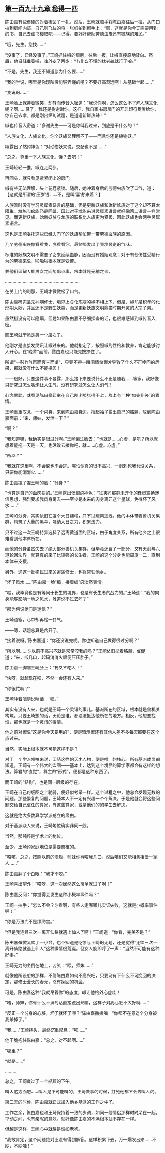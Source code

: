 ## [第一百九十九章 稳得一匹](https://www.xxbiquge.com/11_11207/9228257.html)


  陈由嘉有些僵硬的对着椒回了一礼，然后，王崎就顺手将陈由嘉往后一拉，从门口拉到房间内部，自己则飞快的将一张纸拍到椒手上：“嗯，这就是你今天需要用到的书，自己去藏书楼取吧——记得，要好好帮助劳德虫族还有毓族的难民。”

  “哦，先生。您找……”

  “没事了，已经没事了。”王崎抓住椒的肩膀，往后一扳，让椒直接原地转向。然后，他轻轻推着椒，往外走了两步：“有什么不懂的找老赵就行了哈。”

  “不是，先生，我还不知道您为什么要……”

  “我的学说，哪里是你现阶段能够弄懂的呢？不要好高骛远啊！从基础学起……”

  “我说的……”

  王崎脸上保持着微笑，却转而传音入密道：“我说你啊，怎么这么不了解人族文化呢？啊……算了，我还是得谢谢你。这样，我自家书房房门的开启印符我传给你，你自己去拿，都是刚出炉的试题，是道道新鲜热辣！”

  椒也传音入密道：“多谢先生——可是你叫我过来，到底是干什么的？”

  “人族文化，人族文化，你个妖族又理解不了——而且你还是植物妖。”

  椒露出了然的神色：“对动物妖来说，交配也不是……”

  “总之，尊重一下人族文化，懂？去吧！”

  王崎轻轻一推，椒连走两步。

  再回头，就只看见紧紧闭上的房门。

  椒有些无法理解，头上花苞紧锁。随后，她冲着身后的劳德虫族吹了口气，道：【这就是所谓的‘压岁钱’……不，是叫‘喜钱’来着？】

  人族暂时没有学习灵犀素语言的基础，但是更新妖族和始新妖族对于这个却不算太陌生。龙族和蚁族乃是同盟，因此对于龙族来说灵犀素语言就好像第二语言一样常见。而更新妖族、始新妖族与龙族的联系比人族更为紧密，因此妖族也会两手灵犀素语言。

  这也是王崎委托这些已经入门了的妖族帮忙带一带劳德虫族的原因。

  几个劳德虫族你看看我，我看看你，最终都发出了表示否定的气味。

  标准的妖族文明不需要子女来延续血脉，因而没有婚姻观念；对于有创伤性受精行为的劳德来说，啪啪啪根本就是受苦。

  要他们理解人族男女之间的那点事，根本就是无稽之谈。

  ……………………………………………………

  在关上门的刹那，王崎才微微松了口气。

  陈由嘉确实是元神期修士，境界上与化形期的椒不相上下。但是，椒却是积年的化形期大妖，并且还不是野生妖类，而是更新妖族文明鼎盛时期开灵的大宗子弟。

  虽然椒没有可以隐瞒，但是如果陈由嘉不仔细探查的话，也很难感知到椒传音入密。

  而王崎就干脆是另一个层次了。

  他刚才是直接发灵讯让椒过来的。他就掐定了，按照椒的性格和教养，肯定能够讨人开心。在“晚辈”面前，陈由嘉也只能先按捺住了。

  所谓“一鼓作气再而衰三而竭”，只要不是一瞬间情绪爆发导致了什么不可挽回的后果，那就没有什么不能挽回！

  ——很好，只要这件事不暴露，那么接下来要说什么不还是随我……等等，我好像只研究过怎么嘴炮让人生气，没有研究过怎么让人消气？

  心念至此，就看见陈由嘉正坐在自己刚才那张椅子上，脸上有一种“似笑非笑”的表情。

  王崎重重叹息，一个闪身，来到陈由嘉身边，撸起袖子露出自己的胳膊，放到陈由嘉面前：“来，师妹，发泄一下？”

  “啊？”

  “我知道嘛，我确实是很过分啊。”王崎偏过脸去：“也就是……心虚，是吧？所以就想着能拖一天是一天，也没敢去接你吧，就……心虚。心虚。”

  “所以？”

  “我就在这里啊，不会躲也不会逃。哪怕你真的很不高兴，一剑刺死我也没关系，只要你能消消火……”

  陈由嘉捏了捏王崎的脸：“分身？”

  “也算是自己的血肉拼的。”王崎露出愤恨的神色：“征夷司那群未开化的蠢蛋宣扬迷信思想，强烈要求我肉身离去——至少是本来的肉身离开这个星球，免得坏了风水……”

  王崎的分身，其实依旧在这个大日疆域，只不过距离遥远。他的本体带着兽机关集群，构筑了大量的黑伞，吸纳大日之力，积累法力。

  只不过这一次王崎特异选择了远离黄道面的区域，由于角度关系，所有他乡之上很难看到他本体所在。

  而他的分身虽然失去了绝大部分兽机关集群，但毕竟还留了一部分，又有天剑与六道轮回法界，就算真的来了比较强的长生者，王崎的这个分身也能周旋一二，直到本体来支援。

  另外，送这一批移民过来的逍遥修士，也将常驻他乡。

  “坏了风水……”陈由嘉一脸“编，接着编”的淡然表情。

  “喂，我毕竟也是有等同于长生的境界，也是有长生者的战力的。”王崎道：“我的肉身能够影响一地之风水，难道说不过去吗？”

  “那为何说他们是迷信？”

  王崎语塞，心中却再松一口气。

  ——嗯，话题总算是岔开了。

  “接着说呀。”陈由嘉道：“你还没说完呢。你也知道自己做得很过分啊？”

  “所以啊……你以前不高兴不就是常常咬我的吗？”王崎依旧举着胳膊，催促道：“来，咬几口，起码消消火顺便压压肚子。”

  陈由嘉一脚踹王崎脸上：“我又不吃人！”

  “快呀，就趁现在呗，不然一会还有人来。”

  “你很忙啊？”

  王崎睁着眼睛说瞎话：“嗯。”

  其实有没有人来，也就是王崎一个灵讯的事儿。基派所在的区域，根本就是兽机关构筑。只要王崎想的话，无论是谁，都没法抵达他所在的地方。相反，他想要找谁，那也就是一个灵讯的事情。

  他之前对椒说“这是你今天要用的”，便是暗示椒还有其他人差不多每天都要在这个点过来。

  当然，实际上根本就不可能这样不是？

  对于一个学派领袖来说，王崎这样的天才人物，便是唯一的核心。所有基派成员都知道，王崎有一个伟大的宏图——基本上，达到这个境界的算学家都会有这样的想法。算君的“直觉”，算主的“形式”，便都是这种东西了。

  而王崎的“结构”，也是同一层级的存在。

  王崎在自己的版图之上驰骋，便好似考录一样。这个过程之中，他总会发现无数的问题。那些繁复的问题，王崎本人不一定有兴趣一个个解决，于是他就会将这些问题交给自己信任的算家，有这些算家，或是他们的的学生去解决。

  这就是绝大多数算学学派成立的缘由。

  对于基派众人来说，王崎地位确实非同一般。

  当然，那纯粹是学术上的地位。

  至少，王崎的家庭地位是需要商榷的。

  “咳咳，总之，按照以前的规矩，师妹你再咬我几口，然后咱们又能相亲相爱一家人……”

  陈由嘉翻了个白眼：“我才不咬。”

  王崎喜出望外：“哎呀，这一次居然这么简单就过了啊！”

  陈由嘉反问：“你觉得会发生这种小概率事件吗？”

  王崎一拍手：“怎么不会？你看啊，有些人走哪哪儿实证失败，这就是小概率事件啊！”

  “你是万法门不是缥缈宫。”

  “但是我连续三次一离开仙路就遇上仙人了啊！”王崎道：“你看，完美不是？”

  陈由嘉微微沉默了一小会，也不知道是吃惊与王崎的无耻，还是觉得“连续三次一离开仙路就遇上仙人”这种事情很荒诞。但女人旋即哼了一声：“当然不可能有这种好事。”

  王崎无力的坐倒在地上，苦笑：“喂，师妹……”

  就像他所设想的那样，不管陈由嘉如何不高兴吧，只要没有下什么不可挽回的决定，那修士漫长的寿元，总有挽回的机会。

  可是，陈由嘉这种“我就吊着你”的态度，却让他格外心虚哇！

  “唔，师妹，你有什么不满的话直接说出来嘛，这样子对我心脏不大好啊……”

  “反正一个分身的心脏，坏了就坏了呗？”陈由嘉撇撇嘴：“你都不在意这个分身被我杀掉了。”

  “我……”王崎挠头，最终沉重叹息：“唉……”

  他干脆抱住陈由嘉：“总之，对不起啊……”

  “哪里？”

  “就是……”

  ………

  总之，王崎度过了一个瓶颈的下午。

  叫人这方面吧……叫人是不可能叫的，王崎做事的时候，打死他都不会去叫人的。

  第二天的时候，陈由嘉就正式加入他乡基派的工作之中了。

  工作之余，陈由嘉也和王崎保持着一致的步调，如同一般情侣那样时时呆在一起。举动之间，也有亲昵的意味。就好像陈由嘉的不满根本就不存在一样。

  但越是这样，王崎心中就越是慌如老狗。

  “我敢肯定，这个问题绝对还没有得到解答。这样积累下去，万一爆发出来……不妙，不妙哇！”
